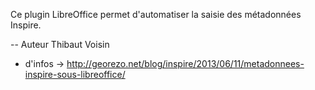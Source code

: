 Ce plugin LibreOffice permet d'automatiser la saisie des métadonnées Inspire.

-- Auteur Thibaut Voisin
+ d'infos -> http://georezo.net/blog/inspire/2013/06/11/metadonnees-inspire-sous-libreoffice/

